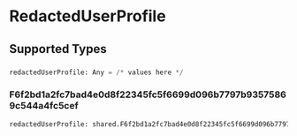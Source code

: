 # RedactedUserProfile


## Supported Types

### 

```python
redactedUserProfile: Any = /* values here */
```

### F6f2bd1a2fc7bad4e0d8f22345fc5f6699d096b7797b93575869c544a4fc5cef

```python
redactedUserProfile: shared.F6f2bd1a2fc7bad4e0d8f22345fc5f6699d096b7797b93575869c544a4fc5cef = /* values here */
```

